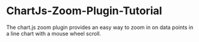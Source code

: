 # ChartJs-Zoom-Plugin-Tutorial
The chart.js zoom plugin provides an easy way to zoom in on data points in a line chart with a mouse wheel scroll.
